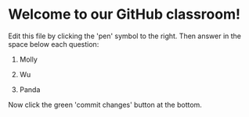 # Welcome to our GitHub classroom!

Edit this file by clicking the 'pen' symbol to the right.
Then answer in the space below each question:

1. Molly

2. Wu

3. Panda


Now click the green 'commit changes' button at the bottom.

